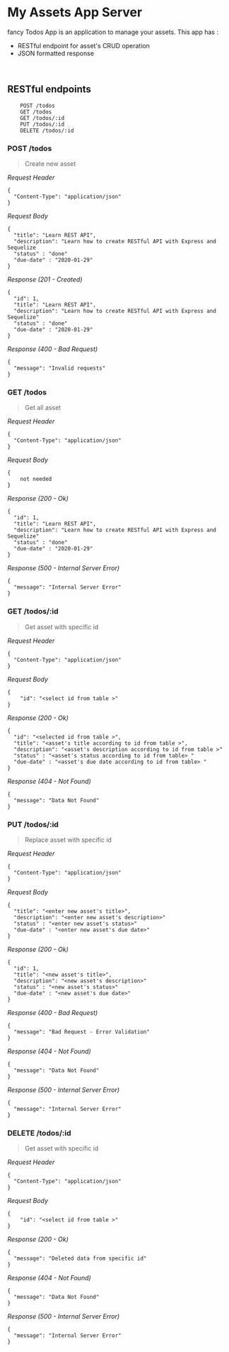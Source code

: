 # My Assets App Server
fancy Todos App is an application to manage your assets. This app has : 
* RESTful endpoint for asset's CRUD operation
* JSON formatted response

&nbsp;

## RESTful endpoints
```
    POST /todos
    GET /todos
    GET /todos/:id
    PUT /todos/:id
    DELETE /todos/:id

```

### POST /todos

> Create new asset

_Request Header_
```
{
  "Content-Type": "application/json"
}
```

_Request Body_
```
{
  "title": "Learn REST API",
  "description": "Learn how to create RESTful API with Express and Sequelize
  "status" : "done"
  "due-date" : "2020-01-29"
}
```

_Response (201 - Created)_
```
{
  "id": 1,
  "title": "Learn REST API",
  "description": "Learn how to create RESTful API with Express and Sequelize"
  "status" : "done"
  "due-date" : "2020-01-29"
}
```

_Response (400 - Bad Request)_
```
{
  "message": "Invalid requests"
}
```

### GET /todos

> Get all asset

_Request Header_
```
{
  "Content-Type": "application/json"
}
```

_Request Body_
```
{
    not needed
}
```

_Response (200 - Ok)_
```
{
  "id": 1,
  "title": "Learn REST API",
  "description": "Learn how to create RESTful API with Express and Sequelize"
  "status" : "done"
  "due-date" : "2020-01-29"
}
```

_Response (500 - Internal Server Error)_
```
{
  "message": "Internal Server Error"
}
```

### GET /todos/:id

> Get asset with specific id

_Request Header_
```
{
  "Content-Type": "application/json"
}
```

_Request Body_
```
{
    "id": "<select id from table >"
}
```
_Response (200 - Ok)_
```
{
  "id": "<selected id from table >",
  "title": "<asset's title according to id from table >",
  "description": "<asset's description according to id from table >"
  "status" : "<asset's status according to id from table> "
  "due-date" : "<asset's due date according to id from table> "
}
```

_Response (404 - Not Found)_
```
{
  "message": "Data Not Found"
}
```

### PUT /todos/:id

> Replace asset with specific id

_Request Header_
```
{
  "Content-Type": "application/json"
}
```

_Request Body_
```
{
  "title": "<enter new asset's title>",
  "description": "<enter new asset's description>"
  "status" : "<enter new asset's status>"
  "due-date" : "<enter new asset's due date>"
}
```

_Response (200 - Ok)_
```
{
  "id": 1,
  "title": "<new asset's title>",
  "description": "<new asset's description>"
  "status" : "<new asset's status>"
  "due-date" : "<new asset's due date>"
}
```

_Response (400 - Bad Request)_
```
{
  "message": "Bad Request - Error Validation"
}
```

_Response (404 - Not Found)_
```
{
  "message": "Data Not Found"
}
```

_Response (500 - Internal Server Error)_
```
{
  "message": "Internal Server Error"
}
```

### DELETE /todos/:id

> Get asset with specific id

_Request Header_
```
{
  "Content-Type": "application/json"
}
```

_Request Body_
```
{
    "id": "<select id from table >"
}
```

_Response (200 - Ok)_
```
{
  "message": "Deleted data from specific id"
}
```
_Response (404 - Not Found)_
```
{
  "message": "Data Not Found"
}
```

_Response (500 - Internal Server Error)_
```
{
  "message": "Internal Server Error"
}
```




